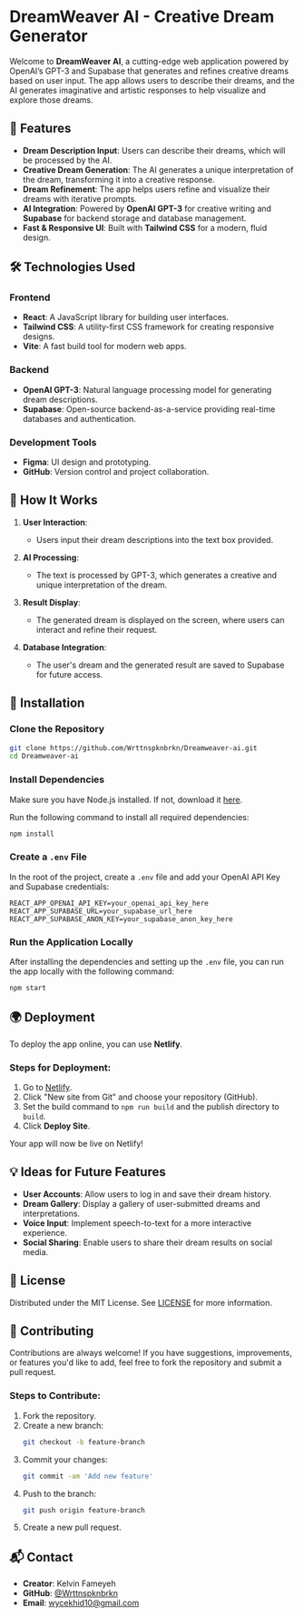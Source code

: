 # DreamWeaver AI - Creative Dream Generator

Welcome to **DreamWeaver AI**, a cutting-edge web application powered by OpenAI’s GPT-3 and Supabase that generates and refines creative dreams based on user input. The app allows users to describe their dreams, and the AI generates imaginative and artistic responses to help visualize and explore those dreams.

## 🚀 Features

- **Dream Description Input**: Users can describe their dreams, which will be processed by the AI.
- **Creative Dream Generation**: The AI generates a unique interpretation of the dream, transforming it into a creative response.
- **Dream Refinement**: The app helps users refine and visualize their dreams with iterative prompts.
- **AI Integration**: Powered by **OpenAI GPT-3** for creative writing and **Supabase** for backend storage and database management.
- **Fast & Responsive UI**: Built with **Tailwind CSS** for a modern, fluid design.

## 🛠 Technologies Used

### **Frontend**
- **React**: A JavaScript library for building user interfaces.
- **Tailwind CSS**: A utility-first CSS framework for creating responsive designs.
- **Vite**: A fast build tool for modern web apps.

### **Backend**
- **OpenAI GPT-3**: Natural language processing model for generating dream descriptions.
- **Supabase**: Open-source backend-as-a-service providing real-time databases and authentication.

### **Development Tools**
- **Figma**: UI design and prototyping.
- **GitHub**: Version control and project collaboration.

## 🔑 How It Works

1. **User Interaction**:
   - Users input their dream descriptions into the text box provided.

2. **AI Processing**:
   - The text is processed by GPT-3, which generates a creative and unique interpretation of the dream.

3. **Result Display**:
   - The generated dream is displayed on the screen, where users can interact and refine their request.

4. **Database Integration**:
   - The user's dream and the generated result are saved to Supabase for future access.

## 🌱 Installation

### Clone the Repository

```bash
git clone https://github.com/Wrttnspknbrkn/Dreamweaver-ai.git
cd Dreamweaver-ai
```

### Install Dependencies

Make sure you have Node.js installed. If not, download it [here](https://nodejs.org/).

Run the following command to install all required dependencies:

```bash
npm install
```

### Create a `.env` File

In the root of the project, create a `.env` file and add your OpenAI API Key and Supabase credentials:

```env
REACT_APP_OPENAI_API_KEY=your_openai_api_key_here
REACT_APP_SUPABASE_URL=your_supabase_url_here
REACT_APP_SUPABASE_ANON_KEY=your_supabase_anon_key_here
```

### Run the Application Locally

After installing the dependencies and setting up the `.env` file, you can run the app locally with the following command:

```bash
npm start
```

## 🌍 Deployment

To deploy the app online, you can use **Netlify**.

### Steps for Deployment:

1. Go to [Netlify](https://www.netlify.com/).
2. Click "New site from Git" and choose your repository (GitHub).
3. Set the build command to `npm run build` and the publish directory to `build`.
4. Click **Deploy Site**.

Your app will now be live on Netlify!

## 💡 Ideas for Future Features

- **User Accounts**: Allow users to log in and save their dream history.
- **Dream Gallery**: Display a gallery of user-submitted dreams and interpretations.
- **Voice Input**: Implement speech-to-text for a more interactive experience.
- **Social Sharing**: Enable users to share their dream results on social media.

## 📄 License

Distributed under the MIT License. See [LICENSE](LICENSE) for more information.

## 🤝 Contributing

Contributions are always welcome! If you have suggestions, improvements, or features you'd like to add, feel free to fork the repository and submit a pull request.

### Steps to Contribute:

1. Fork the repository.
2. Create a new branch:
   ```bash
   git checkout -b feature-branch
   ```
3. Commit your changes:
   ```bash
   git commit -am 'Add new feature'
   ```
4. Push to the branch:
   ```bash
   git push origin feature-branch
   ```
5. Create a new pull request.

## 📬 Contact

- **Creator**: Kelvin Fameyeh
- **GitHub**: [@Wrttnspknbrkn](https://github.com/Wrttnspknbrkn)
- **Email**: wycekhid10@gmail.com
